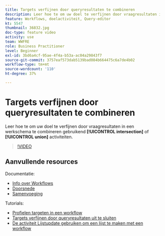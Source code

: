 ```yaml
---
title: Targets verfijnen door queryresultaten te combineren
description: Leer hoe te om uw doel te verfijnen door vraagresultaten in een werkschema te combineren gebruikend de doorsnede of de vakbondsactiviteiten.
feature: Workflows, doelactiviteit, Query-editor
kt: 5547
thumbnail: 36832.jpg
doc-type: feature video
activity: use
team: WWFRE
role: Business Practitioner
level: Beginner
exl-id: 3bd6a4cf-95ae-4f4a-b53a-ac04a29843f7
source-git-commit: 3757eaf573dab5139bad084b664475c6a7de4b02
workflow-type: tm+mt
source-wordcount: '110'
ht-degree: 37%

---
```


# Targets verfijnen door queryresultaten te combineren

Leer hoe te om uw doel te verfijnen door vraagresultaten in een werkschema te combineren gebruikend **[!UICONTROL intersection]** of **[!UICONTROL union]** activiteiten.

>[!VIDEO](https://video.tv.adobe.com/v/36832?quality=12)

## Aanvullende resources

Documentatie:

* [Info over Workflows](https://experienceleague.adobe.com/docs/campaign-classic/using/automating-with-workflows/introduction/about-workflows.html)
* [Doorsnede](https://experienceleague.adobe.com/docs/campaign-classic/using/automating-with-workflows/targeting-activities/intersection.html)
* [Samenvoeging](https://experienceleague.adobe.com/docs/campaign-classic/using/automating-with-workflows/targeting-activities/union.html)

Tutorials:

* [Profielen targeten in een workflow](/help/getting-started/targeting-profiles-in-a-workflow.md)
* [Targets verfijnen door queryresultaten uit te sluiten](/help/automating-with-workflows/refining-targets-by-excluding-query-results.md)
* [De activiteit Lijstupdate gebruiken om een lijst te maken met een workflow](/help/automating-with-workflows/using-the-update-list-activity.md)
